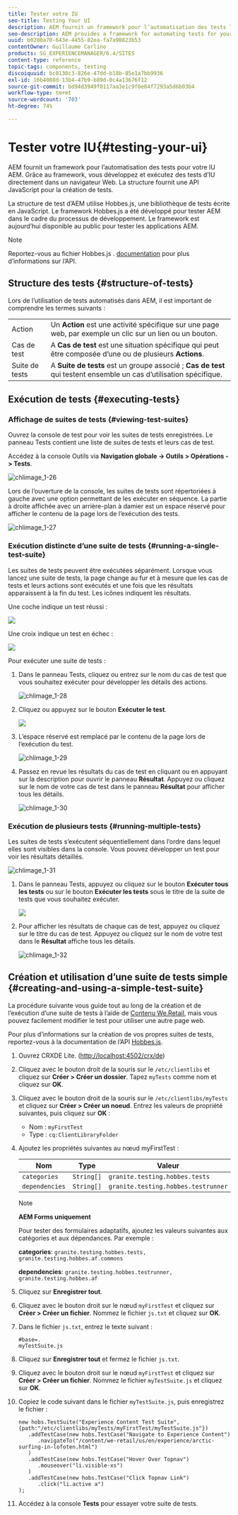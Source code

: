 ```yaml
---
title: Tester votre IU
seo-title: Testing Your UI
description: AEM fournit un framework pour l’automatisation des tests liés à votre IU AEM
seo-description: AEM provides a framework for automating tests for your AEM UI
uuid: b0280a70-643e-4455-82ea-fa7a90823b53
contentOwner: Guillaume Carlino
products: SG_EXPERIENCEMANAGER/6.4/SITES
content-type: reference
topic-tags: components, testing
discoiquuid: bc0130c3-826e-47dd-b18b-85e1a7bb9936
exl-id: 16b4088d-13b4-47b9-b89d-0c4a13676f12
source-git-commit: bd94d3949f0117aa3e1c9f0e84f7293a5d6b03b4
workflow-type: tm+mt
source-wordcount: '703'
ht-degree: 74%

---
```


# Tester votre IU{#testing-your-ui}

AEM fournit un framework pour l’automatisation des tests pour votre IU AEM. Grâce au framework, vous développez et exécutez des tests d’IU directement dans un navigateur Web. La structure fournit une API JavaScript pour la création de tests.

La structure de test d’AEM utilise Hobbes.js, une bibliothèque de tests écrite en JavaScript. Le framework Hobbes.js a été développé pour tester AEM dans le cadre du processus de développement. Le framework est aujourd’hui disponible au public pour tester les applications AEM.

>[!NOTE]
>
>Reportez-vous au fichier Hobbes.js . [documentation](https://helpx.adobe.com/experience-manager/6-4/sites/developing/using/reference-materials/test-api/index.html) pour plus d’informations sur l’API.

## Structure des tests {#structure-of-tests}

Lors de l’utilisation de tests automatisés dans AEM, il est important de comprendre les termes suivants :

|  |  |
|---|---|
| Action | Un **Action** est une activité spécifique sur une page web, par exemple un clic sur un lien ou un bouton. |
| Cas de test | A **Cas de test** est une situation spécifique qui peut être composée d’une ou de plusieurs **Actions**. |
| Suite de tests | A **Suite de tests** est un groupe associé ; **Cas de test** qui testent ensemble un cas d’utilisation spécifique. |

## Exécution de tests {#executing-tests}

### Affichage de suites de tests {#viewing-test-suites}

Ouvrez la console de test pour voir les suites de tests enregistrées. Le panneau Tests contient une liste de suites de tests et leurs cas de test.

Accédez à la console Outils via **Navigation globale -> Outils > Opérations -> Tests**.

![chlimage_1-26](assets/chlimage_1-26.png)

Lors de l’ouverture de la console, les suites de tests sont répertoriées à gauche avec une option permettant de les exécuter en séquence. La partie à droite affichée avec un arrière-plan à damier est un espace réservé pour afficher le contenu de la page lors de l’exécution des tests.

![chlimage_1-27](assets/chlimage_1-27.png)

### Exécution distincte d’une suite de tests {#running-a-single-test-suite}

Les suites de tests peuvent être exécutées séparément. Lorsque vous lancez une suite de tests, la page change au fur et à mesure que les cas de tests et leurs actions sont exécutés et une fois que les résultats apparaissent à la fin du test. Les icônes indiquent les résultats.

Une coche indique un test réussi :

![](do-not-localize/chlimage_1-5.png)

Une croix indique un test en échec :

![](do-not-localize/chlimage_1-6.png)

Pour exécuter une suite de tests :

1. Dans le panneau Tests, cliquez ou entrez sur le nom du cas de test que vous souhaitez exécuter pour développer les détails des actions.

   ![chlimage_1-28](assets/chlimage_1-28.png)

1. Cliquez ou appuyez sur le bouton **Exécuter le test**.

   ![](do-not-localize/chlimage_1-7.png)

1. L’espace réservé est remplacé par le contenu de la page lors de l’exécution du test.

   ![chlimage_1-29](assets/chlimage_1-29.png)

1. Passez en revue les résultats du cas de test en cliquant ou en appuyant sur la description pour ouvrir le panneau **Résultat**. Appuyez ou cliquez sur le nom de votre cas de test dans le panneau **Résultat** pour afficher tous les détails.

   ![chlimage_1-30](assets/chlimage_1-30.png)

### Exécution de plusieurs tests {#running-multiple-tests}

Les suites de tests s’exécutent séquentiellement dans l’ordre dans lequel elles sont visibles dans la console. Vous pouvez développer un test pour voir les résultats détaillés.

![chlimage_1-31](assets/chlimage_1-31.png)

1. Dans le panneau Tests, appuyez ou cliquez sur le bouton **Exécuter tous les tests** ou sur le bouton **Exécuter les tests** sous le titre de la suite de tests que vous souhaitez exécuter.

   ![](do-not-localize/chlimage_1-8.png)

1. Pour afficher les résultats de chaque cas de test, appuyez ou cliquez sur le titre du cas de test. Appuyez ou cliquez sur le nom de votre test dans le **Résultat** affiche tous les détails.

   ![chlimage_1-32](assets/chlimage_1-32.png)

## Création et utilisation d’une suite de tests simple {#creating-and-using-a-simple-test-suite}

La procédure suivante vous guide tout au long de la création et de l’exécution d’une suite de tests à l’aide de [Contenu We.Retail](/help/sites-developing/we-retail.md), mais vous pouvez facilement modifier le test pour utiliser une autre page web.

Pour plus d’informations sur la création de vos propres suites de tests, reportez-vous à la documentation de l’API [Hobbes.js](https://helpx.adobe.com/experience-manager/6-4/sites/developing/using/reference-materials/test-api/index.html).

1. Ouvrez CRXDE Lite. ([http://localhost:4502/crx/de](http://localhost:4502/crx/de))
1. Cliquez avec le bouton droit de la souris sur le `/etc/clientlibs` et cliquez sur **Créer > Créer un dossier**. Tapez `myTests` comme nom et cliquez sur **OK**.
1. Cliquez avec le bouton droit de la souris sur le `/etc/clientlibs/myTests` et cliquez sur **Créer > Créer un noeud**. Entrez les valeurs de propriété suivantes, puis cliquez sur **OK** :

   * Nom : `myFirstTest`
   * Type : `cq:ClientLibraryFolder`

1. Ajoutez les propriétés suivantes au nœud myFirstTest :

   | Nom | Type | Valeur |
   |---|---|---|
   | `categories` | `String[]` | `granite.testing.hobbes.tests` |
   | `dependencies` | `String[]` | `granite.testing.hobbes.testrunner` |

   >[!NOTE]
   >
   >**AEM Forms uniquement**
   >
   >Pour tester des formulaires adaptatifs, ajoutez les valeurs suivantes aux catégories et aux dépendances. Par exemple :
   >
   >**categories**: `granite.testing.hobbes.tests, granite.testing.hobbes.af.commons`
   >
   >**dependencies**: `granite.testing.hobbes.testrunner, granite.testing.hobbes.af`

1. Cliquez sur **Enregistrer tout**.
1. Cliquez avec le bouton droit sur le nœud `myFirstTest` et cliquez sur **Créer > Créer un fichier**. Nommez le fichier `js.txt` et cliquez sur **OK**.
1. Dans le fichier `js.txt`, entrez le texte suivant :

   ```
   #base=.
   myTestSuite.js
   ```

1. Cliquez sur **Enregistrer tout** et fermez le fichier `js.txt`.
1. Cliquez avec le bouton droit sur le nœud `myFirstTest` et cliquez sur **Créer > Créer un fichier**. Nommez le fichier `myTestSuite.js` et cliquez sur **OK**.
1. Copiez le code suivant dans le fichier `myTestSuite.js`, puis enregistrez le fichier :

   ```
   new hobs.TestSuite("Experience Content Test Suite", {path:"/etc/clientlibs/myTests/myFirstTest/myTestSuite.js"})
      .addTestCase(new hobs.TestCase("Navigate to Experience Content")
         .navigateTo("/content/we-retail/us/en/experience/arctic-surfing-in-lofoten.html")
      )
      .addTestCase(new hobs.TestCase("Hover Over Topnav")
         .mouseover("li.visible-xs")
      )
      .addTestCase(new hobs.TestCase("Click Topnav Link")
         .click("li.active a")
   );
   ```

1. Accédez à la console **Tests** pour essayer votre suite de tests.
